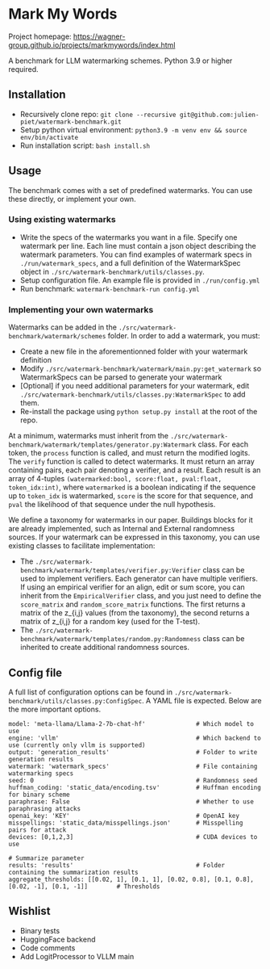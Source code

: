 # Mark My Words

Project homepage: https://wagner-group.github.io/projects/markmywords/index.html

A benchmark for LLM watermarking schemes. Python 3.9 or higher required. 

## Installation

* Recursively clone repo: `git clone --recursive git@github.com:julien-piet/watermark-benchmark.git`
* Setup python virtual environment: `python3.9 -m venv env && source env/bin/activate`
* Run installation script: `bash install.sh`


## Usage

The benchmark comes with a set of predefined watermarks. You can use these directly, or implement your own.

### Using existing watermarks

* Write the specs of the watermarks you want in a file. Specify one watermark per line. Each line must contain a json object describing the watermark parameters. You can find examples of watermark specs in `./run/watermark_specs`, and a full definition of the WatermarkSpec object in `./src/watermark-benchmark/utils/classes.py`.
* Setup configuration file. An example file is provided in `./run/config.yml`
* Run benchmark: `watermark-benchmark-run config.yml`

### Implementing your own watermarks

Watermarks can be added in the `./src/watermark-benchmark/watermark/schemes` folder. In order to add a watermark, you must:
* Create a new file in the aforementionned folder with your watermark definition
* Modify `./src/watermark-benchmark/watermark/main.py:get_watermark` so WatermarkSpecs can be parsed to generate your watermark
* [Optional] if you need additional parameters for your watermark, edit `./src/watermark-benchmark/utils/classes.py:WatermarkSpec` to add them.
* Re-install the package using `python setup.py install` at the root of the repo.

At a minimum, watermarks must inherit from the `./src/watermark-benchmark/watermark/templates/generator.py:Watermark` class. For each token, the `process` function is called, and must return the modified logits. The `verify` function is called to detect watermarks. It must return an array containing pairs, each pair denoting a verifier, and a result. Each result is an array of 4-tuples `(watermarked:bool, score:float, pval:float, token_idx:int)`, where `watermarked` is a boolean indicating if the sequence up to `token_idx` is watermarked, `score` is the score for that sequence, and `pval` the likelihood of that sequence under the null hypothesis. 

We define a taxonomy for watermarks in our paper. Buildings blocks for it are already implemented, such as Internal and External randomness sources. If your watermark can be expressed in this taxonomy, you can use existing classes to facilitate implementation:

* The `./src/watermark-benchmark/watermark/templates/verifier.py:Verifier` class can be used to implement verifiers. Each generator can have multiple verifiers. If using an empirical verifier for an align, edit or sum score, you can inherit from the `EmpiricalVerifier` class, and you just need to define the `score_matrix` and `random_score_matrix` functions. The first returns a matrix of the z_{i,j} values (from the taxonomy), the second returns a matrix of z_{i,j} for a random key (used for the T-test).
* The `./src/watermark-benchmark/watermark/templates/random.py:Randomness` class can be inherited to create additional randomness sources.

## Config file

A full list of configuration options can be found in `./src/watermark-benchmark/utils/classes.py:ConfigSpec`. A YAML file is expected. Below are the more important options.
```
model: 'meta-llama/Llama-2-7b-chat-hf'              # Which model to use
engine: 'vllm'                                      # Which backend to use (currently only vllm is supported)
output: 'generation_results'                        # Folder to write generation results
watermark: 'watermark_specs'                        # File containing watermarking specs
seed: 0                                             # Randomness seed
huffman_coding: 'static_data/encoding.tsv'          # Huffman encoding for binary scheme
paraphrase: False                                   # Whether to use paraphrasing attacks
openai_key: 'KEY'                                   # OpenAI key
misspellings: 'static_data/misspellings.json'       # Misspelling pairs for attack
devices: [0,1,2,3]                                  # CUDA devices to use                

# Summarize parameter
results: 'results'                                  # Folder containing the summarization results
aggregate_thresholds: [[0.02, 1], [0.1, 1], [0.02, 0.8], [0.1, 0.8], [0.02, -1], [0.1, -1]]        # Thresholds
```

## Wishlist

* Binary tests
* HuggingFace backend
* Code comments
* Add LogitProcessor to VLLM main
